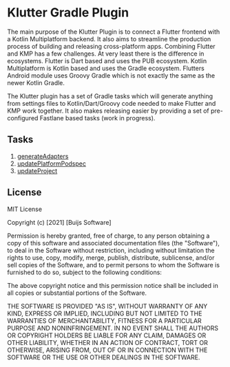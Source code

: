 # Klutter Gradle Plugin

The main purpose of the Klutter Plugin is to connect a Flutter frontend with a Kotlin Multiplatform backend.
It also aims to streamline the production process of building and releasing cross-platform apps.
Combining Flutter and KMP has a few challenges. At very least there is the difference in ecosystems.
Flutter is Dart based and uses the PUB ecosystem. Kotlin Multiplatform is Kotlin based and uses the Gradle ecosystem.
Flutters Android module uses Groovy Gradle which is not exactly the same as the newer Kotlin Gradle.

The Klutter plugin has a set of Gradle tasks which will generate anything from settings files to
Kotlin/Dart/Groovy code needed to make Flutter and KMP work together. It also makes releasing easier
by providing a set of pre-configured Fastlane based tasks (work in progress).

## Tasks
1. [generateAdapters](docs/doc_gradle_plugin_task_generate_adapter.md)
2. [updatePlatformPodspec](docs/doc_gradle_plugin_task_update_platform_podspec.md)
3. [updateProject](docs/doc_gradle_plugin_task_update_project.md)

## License
MIT License

Copyright (c) [2021] [Buijs Software]

Permission is hereby granted, free of charge, to any person obtaining a copy
of this software and associated documentation files (the "Software"), to deal
in the Software without restriction, including without limitation the rights
to use, copy, modify, merge, publish, distribute, sublicense, and/or sell
copies of the Software, and to permit persons to whom the Software is
furnished to do so, subject to the following conditions:

The above copyright notice and this permission notice shall be included in all
copies or substantial portions of the Software.

THE SOFTWARE IS PROVIDED "AS IS", WITHOUT WARRANTY OF ANY KIND, EXPRESS OR
IMPLIED, INCLUDING BUT NOT LIMITED TO THE WARRANTIES OF MERCHANTABILITY,
FITNESS FOR A PARTICULAR PURPOSE AND NONINFRINGEMENT. IN NO EVENT SHALL THE
AUTHORS OR COPYRIGHT HOLDERS BE LIABLE FOR ANY CLAIM, DAMAGES OR OTHER
LIABILITY, WHETHER IN AN ACTION OF CONTRACT, TORT OR OTHERWISE, ARISING FROM,
OUT OF OR IN CONNECTION WITH THE SOFTWARE OR THE USE OR OTHER DEALINGS IN THE
SOFTWARE.